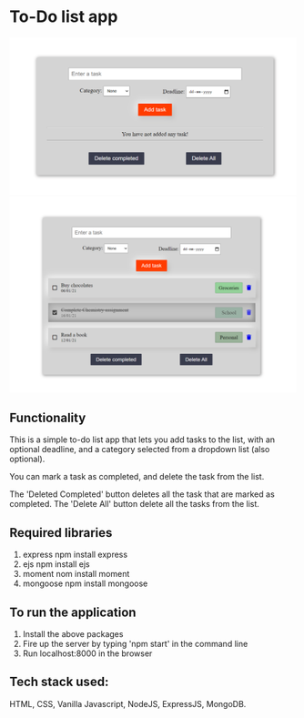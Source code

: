 # To-Do list app

![Image 1](assets/todo_fs1.png?raw=true)
![Image 2](assets/todo_fs2.png?raw=true)

## Functionality

<p> This is a simple to-do list app that lets you add tasks to the list, with an optional deadline, and a category selected from a dropdown list (also optional). </p>

<p> You can mark a task as completed, and delete the task from the list.</p>

<p> The 'Deleted Completed' button deletes all the task that are marked as completed. The 'Delete All' button delete all the tasks from the list.</p>

## Required libraries

1. express
npm install express
2. ejs
npm install ejs
3. moment
nom install moment
4. mongoose
npm install mongoose

## To run the application
1. Install the above packages
2. Fire up the server by typing 'npm start' in the command line
3. Run localhost:8000 in the browser

## Tech stack used:
HTML, CSS, Vanilla Javascript, NodeJS, ExpressJS, MongoDB.
